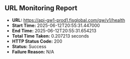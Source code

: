 ## URL Monitoring Report

- **URL:** https://api-gw1-prod1.fisglobal.com/gw/v1/health
- **Start Time:** 2025-06-12T20:55:31.447000
- **End Time:** 2025-06-12T20:55:31.654213
- **Total Time Taken:** 0.207213 seconds
- **HTTP Status Code:** 200
- **Status:** Success
- **Failure Reason:** N/A
